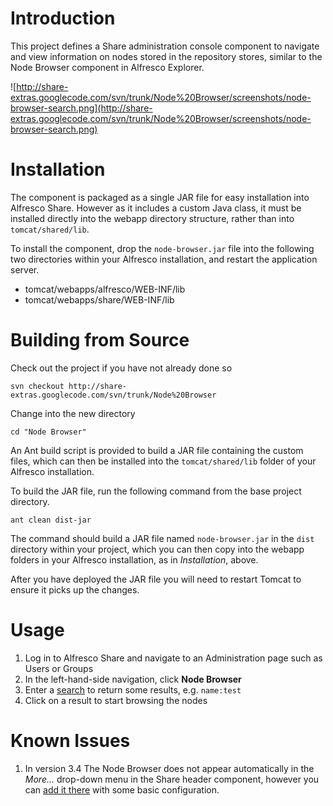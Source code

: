 # Introduction #

This project defines a Share administration console component to navigate and view information on nodes stored in the repository stores, similar to the Node Browser component in Alfresco Explorer.

![http://share-extras.googlecode.com/svn/trunk/Node%20Browser/screenshots/node-browser-search.png](http://share-extras.googlecode.com/svn/trunk/Node%20Browser/screenshots/node-browser-search.png)

# Installation #

The component is packaged as a single JAR file for easy installation into Alfresco Share. However as it includes a custom Java class, it must be installed directly into the webapp directory structure, rather than into `tomcat/shared/lib`.

To install the component, drop the `node-browser.jar` file into the following two directories within your Alfresco installation, and restart the application server.

  * tomcat/webapps/alfresco/WEB-INF/lib
  * tomcat/webapps/share/WEB-INF/lib

# Building from Source #

Check out the project if you have not already done so

```
svn checkout http://share-extras.googlecode.com/svn/trunk/Node%20Browser
```

Change into the new directory

```
cd "Node Browser"
```

An Ant build script is provided to build a JAR file containing the custom files, which can then be installed into the `tomcat/shared/lib` folder of your Alfresco installation.

To build the JAR file, run the following command from the base project directory.

```
ant clean dist-jar
```

The command should build a JAR file named `node-browser.jar` in the `dist` directory within your project, which you can then copy into the webapp folders in your Alfresco installation, as in _Installation_, above.

After you have deployed the JAR file you will need to restart Tomcat to ensure it picks up the changes.

# Usage #

  1. Log in to Alfresco Share and navigate to an Administration page such as Users or Groups
  1. In the left-hand-side navigation, click **Node Browser**
  1. Enter a [search](http://wiki.alfresco.com/wiki/Full_Text_Search_Query_Syntax) to return some results, e.g. `name:test`
  1. Click on a result to start browsing the nodes

# Known Issues #

  1. In version 3.4 The Node Browser does not appear automatically in the _More..._ drop-down menu in the Share header component, however you can [add it there](http://wiki.alfresco.com/wiki/Share_Header) with some basic configuration.